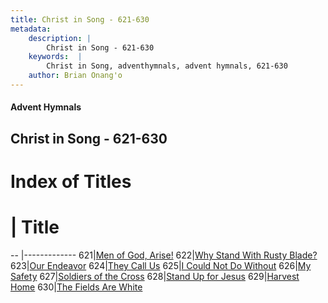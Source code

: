 ```yaml
---
title: Christ in Song - 621-630
metadata:
    description: |
        Christ in Song - 621-630
    keywords:  |
        Christ in Song, adventhymnals, advent hymnals, 621-630
    author: Brian Onang'o
---
```


#### Advent Hymnals
## Christ in Song - 621-630

# Index of Titles
# | Title                        
-- |-------------
621|[Men of God, Arise!](/christ-in-song/CIS/601-700/621-630/Men-of-God,-Arise!)
622|[Why Stand With Rusty Blade?](/christ-in-song/CIS/601-700/621-630/Why-Stand-With-Rusty-Blade)
623|[Our Endeavor](/christ-in-song/CIS/601-700/621-630/Our-Endeavor)
624|[They Call Us](/christ-in-song/CIS/601-700/621-630/They-Call-Us)
625|[I Could Not Do Without](/christ-in-song/CIS/601-700/621-630/I-Could-Not-Do-Without)
626|[My Safety](/christ-in-song/CIS/601-700/621-630/My-Safety)
627|[Soldiers of the Cross](/christ-in-song/CIS/601-700/621-630/Soldiers-of-the-Cross)
628|[Stand Up for Jesus](/christ-in-song/CIS/601-700/621-630/Stand-Up-for-Jesus)
629|[Harvest Home](/christ-in-song/CIS/601-700/621-630/Harvest-Home)
630|[The Fields Are White](/christ-in-song/CIS/601-700/621-630/The-Fields-Are-White)